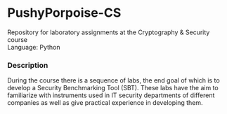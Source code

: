 # PushyPorpoise-CS
Repository for laboratory assignments at the Cryptography & Security course</br>
Language: Python

### Description
During the course there is a sequence of labs, the end goal of which is to develop a Security
Benchmarking Tool (SBT). These labs have the aim to familiarize with instruments used in IT security
departments of different companies as well as give practical experience in developing them.
